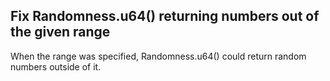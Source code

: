 ## Fix Randomness.u64() returning numbers out of the given range

When the range was specified, Randomness.u64() could return random numbers outside of it.

